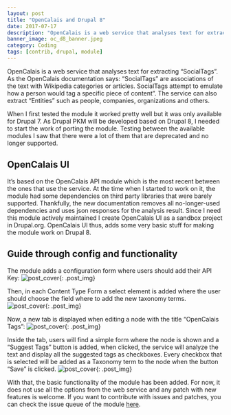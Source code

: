 ```yaml
---
layout: post
title: "OpenCalais and Drupal 8"
date: 2017-07-17
description: "OpenCalais is a web service that analyses text for extracting “SocialTags”. As the OpenCalais documentation says: “SocialTags” are a..."
banner_image: oc_d8_banner.jpeg
category: Coding
tags: [contrib, drupal, module]
---
```

OpenCalais is a web service that analyses text for extracting “SocialTags”. As the OpenCalais documentation says: “SocialTags” are associations of the text with Wikipedia categories or articles. SocialTags attempt to emulate how a person would tag a specific piece of content”. 
The service can also extract “Entities” such as people, companies, organizations and others.

When I first tested the module it worked pretty well but it was only available for Drupal 7. As Drupal PKM will be developed based on Drupal 8, I needed to start the work of porting the module. 
Testing between the available modules I saw that there were a lot of them that are deprecated and no longer supported.

## OpenCalais UI
It’s based on the OpenCalais API module which is the most recent between the ones that use the service. At the time when I started to work on it, the module had some dependencies on third party libraries that were barely supported. Thankfully, the new documentation removes all no-longer-used dependencies and uses json responses for the analysis result.
Since I need this module actively maintained I create OpenCalais UI as a sandbox project in Drupal.org. OpenCalais UI thus, adds some very basic stuff for making the module work on Drupal 8.

## Guide through config and functionality
The module adds a configuration form where users should add their API Key:
![post_cover]({{site.baseurl}}/assets/post_img/oc_d8_1.png){: .post_img}

Then, in each Content Type Form a select element is added where the user should choose the field where to add the new taxonomy terms.
![post_cover]({{site.baseurl}}/assets/post_img/oc_d8_2.png){: .post_img}

Now, a new tab is displayed when editing a node with the title “OpenCalais Tags”:
![post_cover]({{site.baseurl}}/assets/post_img/oc_d8_3.png){: .post_img}

Inside the tab, users will find a simple form where the node is shown and a “Suggest Tags” button is added, when clicked, the service will analyze the text and display all the suggested tags as checkboxes. Every checkbox that is selected will be added as a Taxonomy term to the node when the button “Save” is clicked.
![post_cover]({{site.baseurl}}/assets/post_img/oc_d8_4.png){: .post_img}

With that, the basic functionality of the module has been added. For now, it does not use all the options from the web service and any patch with new features is welcome. If you want to contribute with issues and patches, you can check the issue queue of the module [here](https://www.drupal.org/project/issues/2894247).
